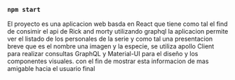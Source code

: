 ### `npm start`


El proyecto es una aplicacion web basda en React que tiene como tal el find de consimir el api de Rick and morty utilizando graphql la aplicacion permite ver
el listado de los personales de la serie y como tal una presentacion breve que es el nombre una imagen y la especie, se utiliza apollo Client para realizar consultas GraphQL y Material-UI para el diseño y los componentes visuales. con el fin de mostrar esta informacion de mas amigable hacia el usuario final